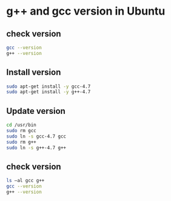 ﻿# g++ and gcc version in Ubuntu
## check version
```bash
gcc --version
g++ --version
```
## Install version
```bash
sudo apt-get install -y gcc-4.7
sudo apt-get install -y g++-4.7
```
## Update version 
```bash
cd /usr/bin
sudo rm gcc
sudo ln -s gcc-4.7 gcc
sudo rm g++
sudo ln -s g++-4.7 g++
```
## check version
```bash
ls –al gcc g++
gcc --version
g++ --version
```
